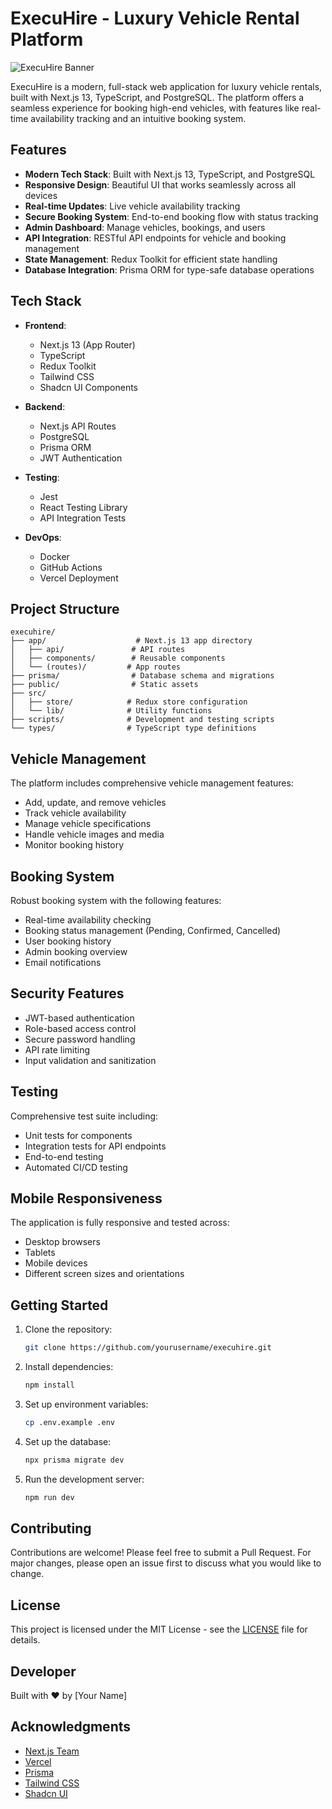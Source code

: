 # ExecuHire - Luxury Vehicle Rental Platform

![ExecuHire Banner](public/images/hero.jpg)

ExecuHire is a modern, full-stack web application for luxury vehicle rentals, built with Next.js 13, TypeScript, and PostgreSQL. The platform offers a seamless experience for booking high-end vehicles, with features like real-time availability tracking and an intuitive booking system.

## Features

- **Modern Tech Stack**: Built with Next.js 13, TypeScript, and PostgreSQL
- **Responsive Design**: Beautiful UI that works seamlessly across all devices
- **Real-time Updates**: Live vehicle availability tracking
- **Secure Booking System**: End-to-end booking flow with status tracking
- **Admin Dashboard**: Manage vehicles, bookings, and users
- **API Integration**: RESTful API endpoints for vehicle and booking management
- **State Management**: Redux Toolkit for efficient state handling
- **Database Integration**: Prisma ORM for type-safe database operations

## Tech Stack

- **Frontend**:
  - Next.js 13 (App Router)
  - TypeScript
  - Redux Toolkit
  - Tailwind CSS
  - Shadcn UI Components

- **Backend**:
  - Next.js API Routes
  - PostgreSQL
  - Prisma ORM
  - JWT Authentication

- **Testing**:
  - Jest
  - React Testing Library
  - API Integration Tests

- **DevOps**:
  - Docker
  - GitHub Actions
  - Vercel Deployment

## Project Structure

```
execuhire/
├── app/                    # Next.js 13 app directory
│   ├── api/               # API routes
│   ├── components/        # Reusable components
│   └── (routes)/         # App routes
├── prisma/                # Database schema and migrations
├── public/                # Static assets
├── src/
│   ├── store/            # Redux store configuration
│   └── lib/              # Utility functions
├── scripts/              # Development and testing scripts
└── types/                # TypeScript type definitions
```

## Vehicle Management

The platform includes comprehensive vehicle management features:

- Add, update, and remove vehicles
- Track vehicle availability
- Manage vehicle specifications
- Handle vehicle images and media
- Monitor booking history

## Booking System

Robust booking system with the following features:

- Real-time availability checking
- Booking status management (Pending, Confirmed, Cancelled)
- User booking history
- Admin booking overview
- Email notifications

## Security Features

- JWT-based authentication
- Role-based access control
- Secure password handling
- API rate limiting
- Input validation and sanitization

## Testing

Comprehensive test suite including:

- Unit tests for components
- Integration tests for API endpoints
- End-to-end testing
- Automated CI/CD testing

## Mobile Responsiveness

The application is fully responsive and tested across:

- Desktop browsers
- Tablets
- Mobile devices
- Different screen sizes and orientations

## Getting Started

1. Clone the repository:
   ```bash
   git clone https://github.com/yourusername/execuhire.git
   ```

2. Install dependencies:
   ```bash
   npm install
   ```

3. Set up environment variables:
   ```bash
   cp .env.example .env
   ```

4. Set up the database:
   ```bash
   npx prisma migrate dev
   ```

5. Run the development server:
   ```bash
   npm run dev
   ```

## Contributing

Contributions are welcome! Please feel free to submit a Pull Request. For major changes, please open an issue first to discuss what you would like to change.

## License

This project is licensed under the MIT License - see the [LICENSE](LICENSE) file for details.

## Developer

Built with ❤️ by [Your Name]

## Acknowledgments

- [Next.js Team](https://nextjs.org)
- [Vercel](https://vercel.com)
- [Prisma](https://prisma.io)
- [Tailwind CSS](https://tailwindcss.com)
- [Shadcn UI](https://ui.shadcn.com)
